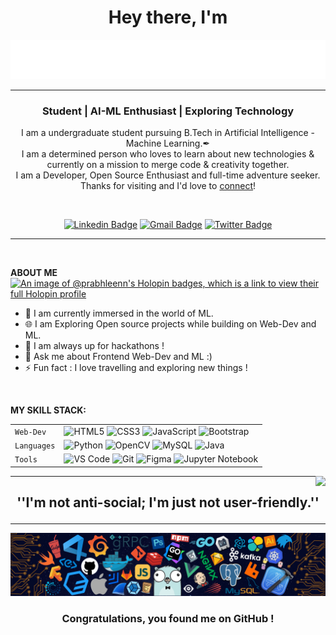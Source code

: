 <h1 align="center">  Hey there, I'm </h1>
<!-- <h1 align="center">  Hey there <img src="./assets/wave.gif" width="30px"> , I'm </h1> -->
<p align="center"><img  src="./assets/name.svg"></p>

---

<h3 align="center"><b>Student | AI-ML Enthusiast | Exploring Technology</b> </h3>
<p align="center">
<p align='center'>I am a undergraduate student pursuing B.Tech in Artificial Intelligence - Machine Learning.&#10002;
<br>I am a determined person who loves to learn about new technologies & currently on a mission to merge code & creativity together. 
<br>I am a Developer, Open Source Enthusiast and full-time adventure seeker. Thanks for visiting and I'd love to <a href='https://www.linkedin.com/in/prabhleen-kaur-496109249/'>connect</a>!</p>

<br>
<p align='center'>
<a href="https://www.linkedin.com/in/prabhleen-kaur-496109249/"><img src="https://img.shields.io/badge/-prabhleenkaur-blue?style=flat&logo=Linkedin&logoColor=white&link=https://https://www.linkedin.com/in/prabhleen-kaur-496109249/" alt='Linkedin Badge'></a>
<a href="mailto:prabhleen2901@gmail.com"><img src="https://img.shields.io/badge/-prabhleen2901-c14438?style=flat&logo=Gmail&logoColor=white&link=mailto:prabhleen2901@gmail.com" alt='Gmail Badge'></a>
<a href="https://twitter.com/prabhleenn_7"><img src="https://img.shields.io/badge/-@prabhleenn_7-1ca0f1?style=flat&labelColor=1ca0f1&logo=twitter&logoColor=white&link=https://twitter.com/prabhleenn_7" alt='Twitter Badge'></a>
</p>

<hr>
<br>

**ABOUT ME**
[![An image of @prabhleenn's Holopin badges, which is a link to view their full Holopin profile](https://holopin.me/prabhleenn)](https://holopin.io/@prabhleenn)
- 👋 I am currently immersed in the world of ML.
- 🌐 I am Exploring Open source projects while building on Web-Dev and ML.
- 💭 I am always up for hackathons !
- 💬 Ask me about Frontend Web-Dev and ML :)
- ⚡ Fun fact : I love travelling and exploring new things !

<!-- <div>
<img src="https://github-readme-activity-graph.cyclic.app/graph?username=prabhleenn&theme=xcode&bg_color=00000000&line=ff3333&custom_title=Keep%20Exploring,%20Learning%20and%20Contributing%20away...&color=CACACA&area=true&area_color=ff3333&hide_border=true">
</div>
<a href="http://https://prabhleen.netlify.app//"><img src="https://img.shields.io/badge/-Prabhleen.me-47CCCC?style=flat&logo=Google-Chrome&logoColor=white&link=http://https://prabhleen.netlify.app/" alt='Portfolio Badge'></a> 
--
<p align="center">
  <a href="#"><img src="https://github-readme-stats.vercel.app/api?username=prabhleenn&count_private=true&&title_color=ff3333&icon_color=ff3333&show_icons=true&theme=dark&bg_color=0D111700&text_color=CACACA" width="400"></a> 
  <a href="#"><img src="https://github-readme-streak-stats.herokuapp.com/?user=prabhleenn&count_private=true&show_icons=true&theme=dark&background=0D111700&ring=FF3333&fire=FFFFFF&currStreakLabel=FF3333&sideLabels=FF3333&dates=CACACA" width="400"></a>
</p>

<!-- LANGUAGES USED -->
<!-- <span><img align="right" src="https://github-readme-stats.vercel.app/api/top-langs/?username=prabhleenn&theme=radical&title_color=F16707&hide_border=true&bg_color=202020" width="290px" data-canonical-></span>  -->

<br>

**MY SKILL STACK:**

|             |                                                                                                                                                                                                                                                                                                                                                                                                                                                                                                                                                                                                                                                                                                                                                                                                                        |
| ----------- | ---------------------------------------------------------------------------------------------------------------------------------------------------------------------------------------------------------------------------------------------------------------------------------------------------------------------------------------------------------------------------------------------------------------------------------------------------------------------------------------------------------------------------------------------------------------------------------------------------------------------------------------------------------------------------------------------------------------------------------------------------------------------------------------------------------------------- |
| `Web-Dev`   | ![HTML5](https://img.shields.io/badge/-HTML5-CC2400?style=for-the-badge&logo=html5&logoColor=white) ![CSS3](https://img.shields.io/badge/-CSS3-E24800?style=for-the-badge&logo=css3) ![JavaScript](https://img.shields.io/badge/-JavaScript-FE7601?style=for-the-badge&logo=javascript) ![Bootstrap](https://img.shields.io/badge/bootstrap-FE9A00?style=for-the-badge&logo=bootstrap&logoColor=white)                                                                                                                                                                                                                                                                                                                                                                                                                 |
| `Languages` | ![Python](https://img.shields.io/badge/-Python-1F65AC?style=for-the-badge&logo=Python&logoColor=white) ![OpenCV](https://img.shields.io/badge/-Python-1F65AC?style=for-the-badge&logo=OpenCV&logoColor=white) ![MySQL](https://img.shields.io/badge/-MySQL-307BBD?style=for-the-badge&logo=mysql&logoColor=white) ![Java](https://img.shields.io/badge/-Java-1F65AC?style=for-the-badge&logo=Java&logoColor=white)                                                                                                                                                                                                                                                                                                                                                                                                                                                 |
| `Tools`     | ![VS Code](https://img.shields.io/badge/Visual_Studio_Code-5D1A60?style=for-the-badge&logo=visual%20studio%20code&logoColor=white) ![Git](https://img.shields.io/badge/Git-682181?style=for-the-badge&logo=git&logoColor=white) ![Figma](https://img.shields.io/badge/figma-%23F24E1E.svg?style=for-the-badge&logo=figma&logoColor=white) ![Jupyter Notebook](https://img.shields.io/badge/Jupyter-F37626.svg?&style=for-the-badge&logo=Jupyter&logoColor=white) |

<img align="right" src="https://komarev.com/ghpvc/?username=your-github-prabhleenn&style=flat-square&color=232323">
<hr>

## <p align=center><B> ''I'm not anti-social; I'm just not user-friendly.''</B></p>

---

<img src="./assets/footer [halfrost].png">

### <p align="center"> Congratulations, you found me on GitHub ! </p>
